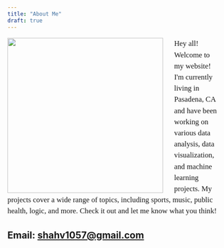 ```yaml
---
title: "About Me"
draft: true
---
```


<html>
<head>
<style>
</style>
</head>

<body>

<p style="font-family:Spectral; font-size:120%; line-height:150%; margin-right:25px; letter-spacing:0px">
<img src="/Plots/IMG_2371.jpg" style="width:350px;margin-right:25px;float:left;">
Hey all! Welcome to my website! I'm currently living in Pasadena, CA and have been working on various data analysis, data visualization, and machine learning projects. My projects cover a wide range of topics, including sports, music, public health, logic, and more. Check it out and let me know what you think!</p>
<h2> Email: <a href="mailto:shahv1057@gmail.com">shahv1057@gmail.com</a></h2>
<br/>
<br/>
<br/>
</body>

</html>
